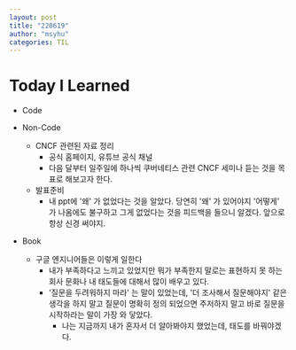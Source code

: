 ```yaml
---
layout: post
title: "220619"
author: "msyhu"
categories: TIL
---
```


# Today I Learned
- Code
  
- Non-Code
  - CNCF 관련된 자료 정리
    - 공식 홈페이지, 유튜브 공식 채널
    - 다음 달부터 일주일에 하나씩 쿠버네티스 관련 CNCF 세미나 듣는 것을 목표로 해보고자 한다.
  - 발표준비
    - 내 ppt에 '왜' 가 없었다는 것을 알았다. 당연히 '왜' 가 있어야지 '어떻게' 가 나옴에도 불구하고 그게 없었다는 것을 피드백을 들으니 알겠다. 앞으로 항상 신경 써야지.
- Book
  - 구글 엔지니어들은 이렇게 일한다
    - 내가 부족하다고 느끼고 있었지만 뭐가 부족한지 말로는 표현하지 못 하는 회사 문화나 내 태도들에 대해서 많이 배우고 있다.
    - '질문을 두려워하지 마라' 는 말이 있었는데, '더 조사해서 질문해야지' 같은 생각을 하지 말고 질문이 명확히 정의 되었으면 주저하지 말고 바로 질문을 시작하라는 말이 가장 와 닿았다.
      - 나는 지금까지 내가 혼자서 더 알아봐야지 했었는데, 태도를 바꿔야겠다.
  